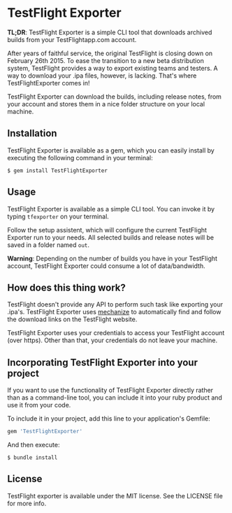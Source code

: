 # TestFlight Exporter
**TL;DR**: TestFlight Exporter is a simple CLI tool that downloads archived builds from your TestFlightapp.com account.

After years of faithful service, the original TestFlight is closing down on February 26th 2015. To ease the transition to a new beta distribution system, TestFlight provides a way to export existing teams and testers. A way to download your .ipa files, however, is lacking. That's where TestFlightExporter comes in!

TestFlight Exporter can download the builds, including release notes, from your account and stores them in a nice folder structure on your local machine.

## Installation

TestFlight Exporter is available as a gem, which you can easily install by executing the following command in your terminal:

    $ gem install TestFlightExporter

## Usage

TestFlight Exporter is available as a simple CLI tool.
You can invoke it by typing `tfexporter` on your terminal.

Follow the setup assistent, which will configure the current TestFlight Exporter run to your needs. All selected builds and release notes will be saved in a folder named `out`.

**Warning**: Depending on the number of builds you have in your TestFlight account, TestFlight Exporter could consume a lot of data/bandwidth.

## How does this thing work?

TestFlight doesn't provide any API to perform such task like exporting your .ipa's. TestFlight Exporter uses [mechanize](https://github.com/sparklemotion/mechanize) to  automatically find and follow the download links on the TestFlight website.

TestFlight Exporter uses your credentials to access your TestFlight account (over https). Other than that, your credentials do not leave your machine.

## Incorporating TestFlight Exporter into your project
If you want to use the functionality of TestFlight Exporter directly rather than as a command-line tool, you can include it into your ruby product and use it from your code.

To include it in your project, add this line to your application's Gemfile:

```ruby
gem 'TestFlightExporter'
```

And then execute:

    $ bundle install

## License

TestFlight exporter is available under the MIT license. See the LICENSE file for more info.
